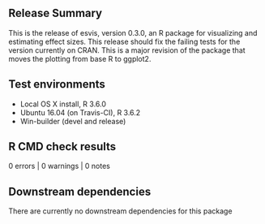 ## Release Summary

This is the release of esvis, version 0.3.0, an R package for visualizing and estimating effect sizes. This release should fix the failing tests for the version currently on CRAN. This is a major revision of the package that
moves the plotting from base R to ggplot2.

## Test environments
* Local OS X install, R 3.6.0
* Ubuntu 16.04 (on Travis-CI), R 3.6.2
* Win-builder (devel and release)

## R CMD check results

0 errors | 0 warnings | 0 notes

## Downstream dependencies

There are currently no downstream dependencies for this package